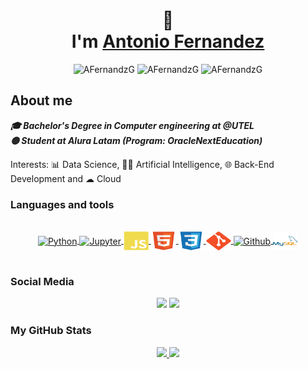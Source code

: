 <!--
 ## Hi there 👋 
-->

<!--
**AFernandzG/AFernandzG** is a ✨ _special_ ✨ repository because its `README.md` (this file) appears on your GitHub profile.

Here are some ideas to get you started:

- 🔭 I’m currently working on ...
- 🌱 I’m currently learning ...
- 👯 I’m looking to collaborate on ...
- 🤔 I’m looking for help with ...
- 💬 Ask me about ...
- 📫 How to reach me: ...
- 😄 Pronouns: ...
- ⚡ Fun fact: ...
-->


<h1 align="center">👋<br> I'm  <a href="https://www.linkedin.com/in/antonio-fernandez-guerrero-11246494/">Antonio Fernandez</a></h1>

<div align="center">
  <p align="center" href="https://github.com/AFernandzG"> 
    <img src="https://komarev.com/ghpvc/?username=AFernandzG" alt="AFernandzG"/>
    <img src="https://img.shields.io/github/followers/AFernandzG.svg?style=flat&logo=github&label=Follow&maxAge=2592000&color=green" alt="AFernandzG"/> 
    <img src="https://img.shields.io/twitter/follow/_FernandzG?color=purple&label=Follow&logo=twitter&style=flat" alt="AFernandzG"/>   
  </p>
</div>
  

<div>
  <h2> About me  </h2>  
  <p align="left"><i><b>
  🎓 Bachelor's Degree in Computer engineering at @UTEL<br>
  🟡 Student at Alura Latam (Program: OracleNextEducation)<br>
  </i></b></p>

  <p>Interests: 📊 Data Science, 🧠🤖 Artificial Intelligence, 🌐 Back-End Development and ☁ Cloud
  </p>
</div>
 
<h3> Languages and tools </h3>
<div align="center" valign="top"><br>
  <a href="https://www.python.org/" target="_blank" rel="noreferrer">
    <img align="center" alt="Python" height="30" width="40" src="https://cdn.jsdelivr.net/gh/devicons/devicon/icons/python/python-original.svg">
  </a>

  <a href="https://jupyter.org/" target="_blank" rel="noreferrer">
    <img align="center" alt="Jupyter" width="40" height="30" src="https://cdn.jsdelivr.net/gh/devicons/devicon/icons/jupyter/jupyter-original-wordmark.svg" />
  </a>

  <a href="https://www.javascript.com/" target="_blank" rel="noreferrer">
    <img align="center" alt="JavaScript" height="30" width="40" src="https://raw.githubusercontent.com/devicons/devicon/master/icons/javascript/javascript-plain.svg">
  </a>

  <a href="https://www.w3.org/html/" target="_blank" rel="noreferrer">
    <img align="center" alt="HTML" height="30" width="40" src="https://raw.githubusercontent.com/devicons/devicon/master/icons/html5/html5-original.svg">
  </a>
  <a href="https://www.w3schools.com/css/" target="_blank" rel="noreferrer">
    <img align="center" alt="CSS" height="30" width="40" src="https://raw.githubusercontent.com/devicons/devicon/master/icons/css3/css3-original.svg">
  </a>
 
  <a href="https://git-scm.com/" target="_blank" rel="noreferrer">
    <img align="center" alt="Git" height="30" width="40" src="https://raw.githubusercontent.com/devicons/devicon/master/icons/git/git-original.svg">
  </a>
  <a href="https://github.com/" target="_blank" rel="noreferrer">
    <img align="center" alt="Github" height="35" width="35" src="https://cdn.iconscout.com/icon/free/png-512/github-153-675523.png">
  </a>
  
  <a href="https://www.mysql.com/" target="_blank" rel="noreferrer"> 
  <img align="center"src="https://raw.githubusercontent.com/devicons/devicon/master/icons/mysql/mysql-original-wordmark.svg" alt="mysql" width="40" height="30"/> 
  </a>

</div><br>

<h3> Social Media </h3>
</div>

<div align="center">
  <a href="https://www.linkedin.com/in/antonio-fernandez-guerrero-11246494/" target="_blank"><img src="https://img.shields.io/badge/-LinkedIn-%230077B5?style=for-the-badge&logo=linkedin&logoColor=white" target="_blank"></a> 
  <a href="mailto:afernandezgue@hotmail.com"><img src="https://img.shields.io/badge/-Gmail-%23333?style=for-the-badge&logo=gmail&logoColor=white&color=red" target="_blank"></a>
</div>

<h3> My GitHub Stats </h3>

<div align ="center">
  <a href="https://github.com/AFernandzG">
    <img height="150em" src="https://github-readme-stats.vercel.app/api?username=AFernandzG&count_private=true&include_all_commits=false&show_icons=true&theme=dark&hide_border=false&show_owner=true%22"/>
    <img height="150em" src="https://github-readme-stats.vercel.app/api/top-langs/?username=AFernandzG&theme=dark&hide_border=false&&layout=compact"/>
  </a>
</div>
